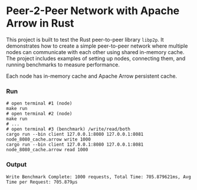 # Peer-2-Peer Network with Apache Arrow in Rust

This project is built to test the Rust peer-to-peer library `libp2p`. It demonstrates how to create a simple peer-to-peer network where multiple nodes can communicate with each other using shared in-memory cache. The project includes examples of setting up nodes, connecting them, and running benchmarks to measure performance.

Each node has in-memory cache and Apache Arrow persistent cache.

### Run
```shell
# open terminal #1 (node)
make run
# open terminal #2 (node)
make run
# ...
# open terminal #3 (benchmark) /write/read/both
cargo run --bin client 127.0.0.1:8080 127.0.0.1:8081 node_8080_cache.arrow write 1000
cargo run --bin client 127.0.0.1:8080 127.0.0.1:8081 node_8080_cache.arrow read 1000
```

### Output
```shell
Write Benchmark Complete: 1000 requests, Total Time: 705.879621ms, Avg Time per Request: 705.879µs
```
